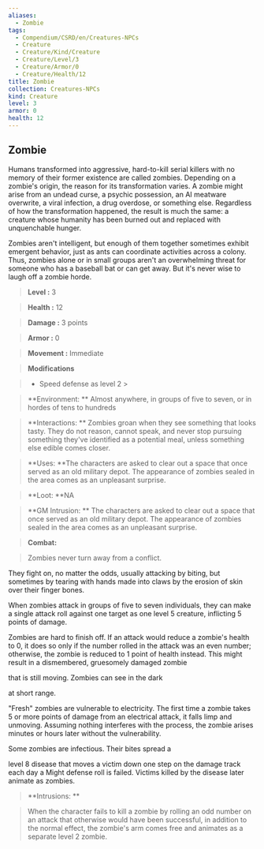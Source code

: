 ```yaml
---
aliases:
  - Zombie
tags:
  - Compendium/CSRD/en/Creatures-NPCs
  - Creature
  - Creature/Kind/Creature
  - Creature/Level/3
  - Creature/Armor/0
  - Creature/Health/12
title: Zombie
collection: Creatures-NPCs
kind: Creature
level: 3
armor: 0
health: 12
---
```

## Zombie    
Humans transformed into aggressive, hard-to-kill serial killers with no memory of their former existence are called zombies. Depending on a zombie's origin, the reason for its transformation varies. A zombie might arise from an undead curse, a psychic possession, an AI meatware overwrite, a viral infection, a drug overdose, or something else. Regardless of how the transformation happened, the result is much the same: a creature whose humanity has been burned out and replaced with unquenchable hunger.  
Zombies aren't intelligent, but enough of them together sometimes exhibit emergent behavior, just as ants can coordinate activities across a colony. Thus, zombies alone or in small groups aren't an overwhelming threat for someone who has a baseball bat or can get away. But it's never wise to laugh off a zombie horde.    
  
    
> **Level :** 3    
> **Health :** 12    
> **Damage :** 3 points    
> **Armor :** 0    
> **Movement :** Immediate    
> **Modifications**    
>- Speed defense as level 2 >  
>    
> **Environment: ** Almost anywhere, in groups of five to seven, or in hordes of tens to hundreds    
> **Interactions: ** Zombies groan when they see something that looks tasty. They do not reason, cannot speak, and never stop pursuing something they've identified as a potential meal, unless something else edible comes closer.    
> **Uses: **The characters are asked to clear out a space that once served as an old military depot. The appearance of zombies sealed in the area comes as an unpleasant surprise.    
> **Loot: **NA    
> **GM Intrusion: ** The characters are asked to clear out a space that once served as an old military depot. The appearance of zombies sealed in the area comes as an unpleasant surprise.    
  
> **Combat:**   
> Zombies never turn away from a conflict.  
They fight on, no matter the odds, usually attacking by biting, but sometimes by tearing with hands made into claws by the erosion of skin over their finger bones.  
When zombies attack in groups of five to seven individuals, they can make a single attack roll against one target as one level 5 creature, inflicting 5 points of damage.  
Zombies are hard to finish off. If an attack would reduce a zombie's health to 0, it does so only if the number rolled in the attack was an even number; otherwise, the zombie is reduced to 1 point of health instead. This might result in a dismembered, gruesomely damaged zombie  
that is still moving. Zombies can see in the dark  
at short range.  
"Fresh" zombies are vulnerable to electricity. The first time a zombie takes 5 or more points of damage from an electrical attack, it falls limp and unmoving. Assuming nothing interferes with the process, the zombie arises minutes or hours later without the vulnerability.  
Some zombies are infectious. Their bites spread a  
level 8 disease that moves a victim down one step on the damage track each day a Might defense roll is failed. Victims killed by the disease later animate as zombies.    
    
  
> **Intrusions: **   
> When the character fails to kill a zombie by rolling an odd number on an attack that otherwise would have been successful, in addition to the normal effect, the zombie's arm comes free and animates as a separate level 2 zombie.    
